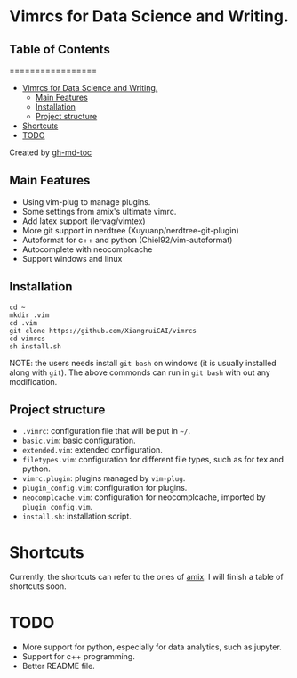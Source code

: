 # Vimrcs for Data Science and Writing.

## Table of Contents
=================


* [Vimrcs for Data Science and Writing\.](#vimrcs-for-data-science-and-writing)
  * [Main Features](#main-features)
  * [Installation](#installation)
  * [Project structure](#project-structure)
* [Shortcuts](#shortcuts)
* [TODO](#todo)

Created by [gh-md-toc](https://github.com/ekalinin/github-markdown-toc.go)

## Main Features
- Using vim-plug to manage plugins.
- Some settings from amix's ultimate vimrc.
- Add latex support (lervag/vimtex)
- More git support in nerdtree (Xuyuanp/nerdtree-git-plugin)
- Autoformat for c++ and python (Chiel92/vim-autoformat)
- Autocomplete with neocomplcache
- Support windows and linux

## Installation
    cd ~
    mkdir .vim
    cd .vim
    git clone https://github.com/XiangruiCAI/vimrcs
    cd vimrcs
    sh install.sh

NOTE: the users needs install `git bash` on windows (it is usually installed along with `git`). The above commonds can run in `git bash` with out any modification. 

## Project structure

- `.vimrc`: configuration file that will be put in `~/`.
- `basic.vim`: basic configuration.
- `extended.vim`: extended configuration.
- `filetypes.vim`: configuration for different file types, such as for tex and
  python.
- `vimrc.plugin`: plugins managed by `vim-plug`.
- `plugin_config.vim`: configuration for plugins.
- `neocomplcache.vim`: configuration for neocomplcache, imported by
  `plugin_config.vim`.
- `install.sh`: installation script.

# Shortcuts

Currently, the shortcuts can refer to the ones of [amix](https://github.com/amix/vimrc). I will finish a table of shortcuts soon.

# TODO

- More support for python, especially for data analytics, such as jupyter.
- Support for c++ programming.
- Better README file.


